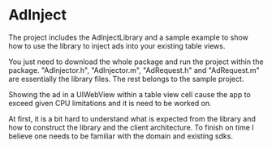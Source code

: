 AdInject
========

The project includes the AdInjectLibrary and a sample example to show 
how to use the library to inject ads into your existing table views.

You just need to download the whole package and run the project within the package.
"AdInjector.h", "AdInjector.m", "AdRequest.h" and "AdRequest.m" are essentially the 
library files. The rest belongs to the sample project.

Showing the ad in a UIWebView within a table view cell cause the app to exceed given
CPU limitations and it is need to be worked on.

At first, it is a bit hard to understand what is expected from the library
and how to construct the library and the client architecture. To finish on time
I believe one needs to be familiar with the domain and existing sdks.
